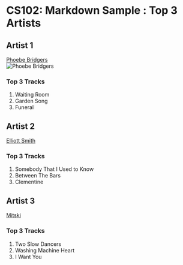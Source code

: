 # CS102: Markdown Sample : Top 3 Artists

## Artist 1
[Phoebe Bridgers](https://open.spotify.com/artist/1r1uxoy19fzMxunt3ONAkG "mummy")<br>
![Phoebe Bridgers]()
### Top 3 Tracks
1. Waiting Room
2. Garden Song
3. Funeral

## Artist 2
[Elliott Smith](https://open.spotify.com/artist/2ApaG60P4r0yhBoDCGD8YG "dawg")
### Top 3 Tracks
1. Somebody That I Used to Know
2. Between The Bars
3. Clementine

## Artist 3
[Mitski](https://open.spotify.com/artist/2uYWxilOVlUdk4oV9DvwqK "misskey")
### Top 3 Tracks
1. Two Slow Dancers
2. Washing Machine Heart
3. I Want You